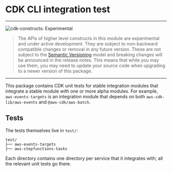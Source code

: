 # CDK CLI integration test
<!--BEGIN STABILITY BANNER-->

---

![cdk-constructs: Experimental](https://img.shields.io/badge/cdk--constructs-experimental-important.svg?style=for-the-badge)

> The APIs of higher level constructs in this module are experimental and under active development.
> They are subject to non-backward compatible changes or removal in any future version. These are
> not subject to the [Semantic Versioning](https://semver.org/) model and breaking changes will be
> announced in the release notes. This means that while you may use them, you may need to update
> your source code when upgrading to a newer version of this package.

---

<!--END STABILITY BANNER-->

This package contains CDK unit tests for stable integration modules that integrate a stable module with one or more alpha modules.
For example, `aws-events-targets` is an integration module that depends on both `aws-cdk-lib/aws-events` and `@aws-cdk/aws-batch`.

## Tests

The tests themselves live in `test/`:

```text
test/
├── aws-events-targets
├── aws-stepfunctions-tasks
```

Each directory contains one directory per service that it integrates with; all the relevant unit tests go there.
